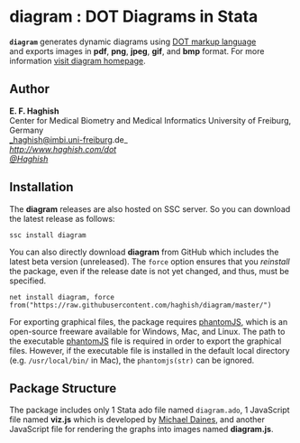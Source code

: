 # diagram : DOT Diagrams in Stata

__`diagram`__ generates dynamic diagrams using 
[DOT markup language](http://en.wikipedia.org/wiki/Dot)  
and exports images in __pdf__, __png__, __jpeg__, __gif__, and __bmp__ format. For 
more information [visit diagram homepage](http://www.haghish.com/dot).

        
Author
------
  **E. F. Haghish**  
  Center for Medical Biometry and Medical Informatics
  University of Freiburg, Germany      
  _haghish@imbi.uni-freiburg.de_     
  _http://www.haghish.com/dot_  
  _[@Haghish](https://twitter.com/Haghish)_   
  
Installation
------------

The __diagram__ releases are also hosted on SSC server. So you can download the latest release as follows:

    ssc install diagram
    
You can also directly download __diagram__ from GitHub which includes the latest beta version (unreleased). The `force` 
option ensures that you _reinstall_ the package, even if the release date is not yet changed, and thus, must be specified. 
  
    net install diagram, force  from("https://raw.githubusercontent.com/haghish/diagram/master/")
    
For exporting graphical files, the package requires [phantomJS](http://phantomjs.org/download.html), 
which is an open-source freeware available for Windows, Mac, and Linux. The 
path to the executable [phantomJS](http://phantomjs.org/download.html) file is required in order to export the graphical files. However, if the executable file is installed in the default local 
directory (e.g. `/usr/local/bin/` in Mac), the `phantomjs(str)` can be ignored. 


Package Structure
-----------------

The package includes only 1 Stata ado file named `diagram.ado`, 1 JavaScript file named
__viz.js__ which is developed by [Michael Daines](https://www.github.com/mdaines), and another 
JavaScript file for rendering the graphs into images named __diagram.js__. 

